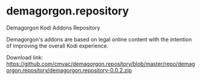 # demagorgon.repository

Demagorgon Kodi Addons Repository

Demagorgon's addons are based on legal online content with the intention of improving the overall Kodi experience.

Download link: https://github.com/cmvac/demagorgon.repository/blob/master/repo/demagorgon.repository/demagorgon.repository-0.0.2.zip